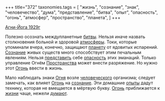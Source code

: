 +++
title="372"
taxonomies.tags = [
 "жизнь",
 "сознание",
 "знак",
 "человечество",
 "дума",
 "представление",
 "битва",
 "опыт",
 "опасность",
 "огонь",
 "атмосфер",
 "пространство",
 "планета",
]
+++

[Агни-Йога 1929г](/agni/1929)

Полезно осознать междупланетные [битвы](/tags/битва). Нельзя иначе назвать столкновения больной и здоровой [атмосферы](/tags/атмосфер). Токи, которые упоминали вчера, конечно, защищают [планету](/tags/планета) от ядовитых испарений. [Сознание](/tags/[сознание](/tags/сознание)) живых существ много способствует этим печальным явлениям. Нельзя [представить](/tags/представление) себе [опасность](/tags/опасность) этих эманаций. Только управление Огнём [Пространства](/tags/пространство) может внести разряжение. Но нужно этот [Огонь](/tags/огонь) ввести в жизнь.   

Мало наблюдать знаки [Огня](/tags/огонь) возле [человеческого](/tags/человечество) организма; следует замечать, как влияет [Огонь](/tags/огонь) на [сознание](/tags/сознание). Эти домашние [опыты](/tags/опыт) дадут технику, которая не вмещается в мёртвую букву. [Огонь](/tags/огонь) приближается к [жизни](/tags/жизнь) чаще, нежели [думают](/tags/дума).